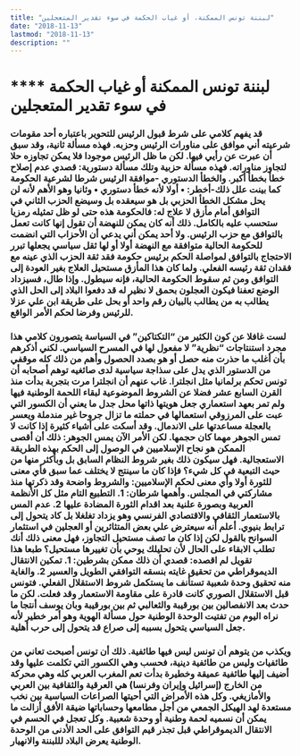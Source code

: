```yaml
---
title: "لبننة تونس الممكنة، أو غياب الحكمة في سوء تقدير المتعجلين"
date: "2018-11-13"
lastmod: "2018-11-13"
description: ""
---
```

# **** **لبننة تونس الممكنة أو غياب الحكمة في سوء تقدير المتعجلين**

### قد يفهم كلامي على شرط قبول الرئيس للتحوير باعتباره أحد مقومات شرعيته أني موافق على مناورات الرئيس وحزبه. فهذه مسألة ثانية، وقد سبق أن عبرت عن رأيي فيها. لكن ما ظل الرئيس موجودا فلا يمكن تجاوزه حلا لتجاوز مناوراته. فهذه مسألة حزبية وتلك مسألة دستورية: قصدي عدم إصلاح خطأ بخطأ أكبر. والخطأ الدستوري -موافقة الرئيس شرطا لشرعية الحكومة كما بينت علل ذلك-أخطر: • أولا لأنه خطأ دستوري • وثانيا وهو الأهم لأنه لن يحل مشكل الخطأ الحزبي بل هو سيعقده بل وسيضع الحزب الثاني في التوافق أمام مأزق لا علاج له: فالحكومة هذه حتى لو ظل تمثيله رمزيا ستحسب عليه بالكامل. ذلك أنه كان يمكن للنهضة أن تقول إنها كانت تعمل بالتوافق مع حزب الرئيس. ولا أحد يمكن أني يدعي أن الأحزاب التي انضمت للحكومة الحالية متوافقة مع النهضة أولا أو لها ثقل سياسي يجعلها تبرر الاحتجاج بالتوافق لمواصلة الحكم برئيس حكومة فقد ثقة الحزب الذي عينه مع فقدان ثقة رئيسه الفعلي. ولما كان هذا المأزق مستحيل العلاج بغير العودة إلى التوافق ومن ثم سقوط الحكومة الحالية، فإنه سيطول. وإذا طال، فسيزداد الوضع تعفنا فيكون العجلون بحمق لا نظير له قد دفعوا البلاد إلى الحل الذي يطالب به من يطالب بالبيان رقم واحد أو بحل على طريقة ابن علي عزلا للرئيس وفرضا لحكم الأمر الواقع.

### لست غافلا عن كون الكثير من “التكتاكين” في السياسة يتصورون كلامي هذا مجرد استنتاجات “نظرية” لا مفعول لها في المسرح السياسي. لكني أذكرهم بأن أغلب ما حذرت منه حصل أو هو بصدد الحصول وأهم من ذلك كله موقفي من الدستور الذي يدل على سذاجة سياسية لدى صائغيه توهم أصحابه أن تونس تحكم برلمانيا مثل انجلترا. غاب عنهم أن انجلترا مرت بتجربة بدأت منذ القرن السابع عشر فضلا عن الشروط الموضوعية لبقاء اللحمة الوطنية فيها ولم تمر بعهد استعماري جعل هويتها ذاتها محل جدل ما يعني أن الكسور التي عبت على المرزوقي استعمالها في حملته ما تزال جروحا غير مندملة ويعسر بالعجلة مساعدتها على الاندمال. وقد أسكت على أشياء كثيرة إذا كانت لا تمس الجوهر مهما كان حجمها. لكن الأمر الآن يمس الجوهر: ذلك أن أقصى الممكن هو نجاح الإسلاميين في الوصول إلى الحكم بهذه الطريقة الاستعجالية. فهل سيكون ذلك بغير شروط النظام السابق بل وبأكثر منها من حيث التبعية في كل شيء؟ فإذا كان ما سينتج لا يختلف عما سبق فأي معنى للثورة أولا وأي معنى لحكم الإسلاميين: والشروط واضحة وقد ذكرتها منذ مشاركتي في المجلس. وأهمها شرطان: 1. التطبيع التام مثل كل الأنظمة العربية وبصورة علنية بعد اقدام الثورة المضادة عليها 2. عدم المس بالاستعمار الثقافي والاقتصادي الفرنسي وهو يزداد تغلغلا بل كاد يتحول إلى ترابط بنيوي. أعلم أنه سيعترض علي بعض المتثائرين أو العجلين في استثمار السوانح بالقول لكن إذا كان ما تصف مستحيل التجاوز، فهل معنى ذلك أنك تطلب الابقاء على الحال لأن تحليلك يوحي بأن تغييرها مستحيل؟ طبعا هذا تقويل لم اقصده: قصدي أن ذلك ممكن بشرطين: 1. تمكين الانتقال الديموقراطي من تحقيق غايته بنسقه التوافقي الطويل والعسير 2. والغاية منه تحقيق وحدة شعبية تستأنف ما يستكمل شروط الاستقلال الفعلي. فتونس قبل الاستقلال الصوري كانت قادرة على مقاومة الاستعمار وقد فعلت. لكن ما حدث بعد الانفصالين بين بورقيبة والثعالبي ثم بين بورقيبة وبان يوسف أنتجا ما نراه اليوم من تفتيت الوحدة الوطنية حول مسألة الهوية وهو أمر خطير لأنه جعل السياسي يتحول بسببه إلى صراع قد يتحول إلى حرب أهلية.

### ويكذب من يتوهم أن تونس ليس فيها طائفية. ذلك أن تونس أصبحت تعاني من طائفيات وليس من طائفية دينية، فحسب وهي الكسور التي تكلمت عليها وقد أضيف إليها طائفية عميقة وخطيرة بدأت تعم المغرب العربي كله وهي محركة من الخارج (إسرائيل وإيران وفرنسا) هي العرقية والثقافية بين العربي والأمازيغي. وكل هذه الأمراض التي أحيتها الصراعات السياسية بين نخب مستعدة لهد الهيكل الجمعي من أجل مطامعها وحساباتها ضيقة الأفق أزالت ما يمكن أن نسميه لحمة وطنية أو وحدة شعبية. وكل تعجل في الحسم في الانتقال الديموقراطي قبل تجذر قيم التوافق على الحد الأدنى من الوحدة الوطنية يعرض البلاد لللبننة والانهيار.

###